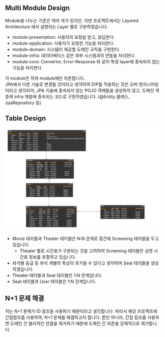 ## Multi Module Design
Module을 나누는 기준은 여러 개가 있지만, 이번 프로젝트에서는 Layered Architecture 에서 설명되는 Layer 별로 구분하였습니다.
- module-presentation: 사용자의 요청을 받고, 응답한다.
- module-application: 사용자가 요청한 기능을 처리한다. 
- module-domain: 시스템이 제공할 도메인 규칙을 구현한다.
- module-infra: 데이터베이스 같은 외부 시스템과의 연동을 처리한다.
- module-core: Convertor, Error-Response 와 같이 특정 layer에 종속되지 않는 기능을 처리한다.

각 module은 하위 module에만 의존합니다. <br>
JPA에서 다른 기술로 변경될 것이라고 생각하여 DIP를 적용하는 것은 오버 엔지니어링이라고 생각되어, JPA 기술에 종속되지 않는 POJO 객체들을 생성하지 않고, 도메인 계층에 infra 계층에 종속되는 코드로 구현하였습니다. (@Entity 클래스, JpaRepository 등)

## Table Design
![img.png](img.png)
- Movie 테이블과 Theater 테이블은 N:N 관계로 중간에 Screening 테이블을 두고 있습니다.
  - Theater 별로 시간표가 구분되는 것을 고려하여 Screening 테이블은 상영 시간표 정보를 포함하고 있습니다.
- 좌석별 등급 등 좌석 개별의 특성이 추가될 수 있다고 생각하여 Seat 테이블을 생성하였습니다.
- Theater 테이블과 Seat 테이블은 1:N 관계입니다.
- Seat 테이블과 User 테이블은 1:N 관계입니다.

## N+1 문제 해결
저는 N+1 문제가 ID 참조을 사용하기 때문이라고 생각합니다. 따라서 해당 프로젝트에 간접참조를 사용하여, N+1 문제를 해결하고자 합니다. 뿐만 아니라, 간접 참조를 사용하면 도메인 간 물리적인 연결을 제거하기 때문에 도메인 간 의존을 강제적으로 제거합니다.